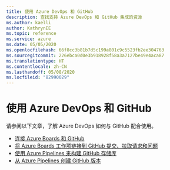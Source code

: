 ```yaml
---
title: 使用 Azure DevOps 和 GitHub
description: 查找支持 Azure DevOps 和 GitHub 集成的资源
ms.author: kaelli
author: KathrynEE
ms.topic: reference
ms.service: azure
ms.date: 05/05/2020
ms.openlocfilehash: 66f8cc3b81b7d5c199a801c9c5523fb2ee304763
ms.sourcegitcommit: 226ebca0d0e3b918928f58a3a7127be49e4aca87
ms.translationtype: HT
ms.contentlocale: zh-CN
ms.lasthandoff: 05/08/2020
ms.locfileid: "82990029"
---
```

# <a name="work-with-azure-devops-and-github"></a>使用 Azure DevOps 和 GitHub 

请参阅以下文章，了解 Azure DevOps 如何与 GitHub 配合使用。  

- [连接 Azure Boards 和 GitHub](/azure/devops/boards/github)   
- [将 Azure Boards 工作项链接到 GitHub 提交、拉取请求和问题](/azure/devops/boards/github/link-to-from-github)  
- [使用 Azure Pipelines 来构建 GitHub 存储库](/azure/devops/pipelines/repos/github)   
- [从 Azure Pipelines 创建 GitHub 版本](/azure/devops/pipelines/tasks/utility/github-release)  
 
